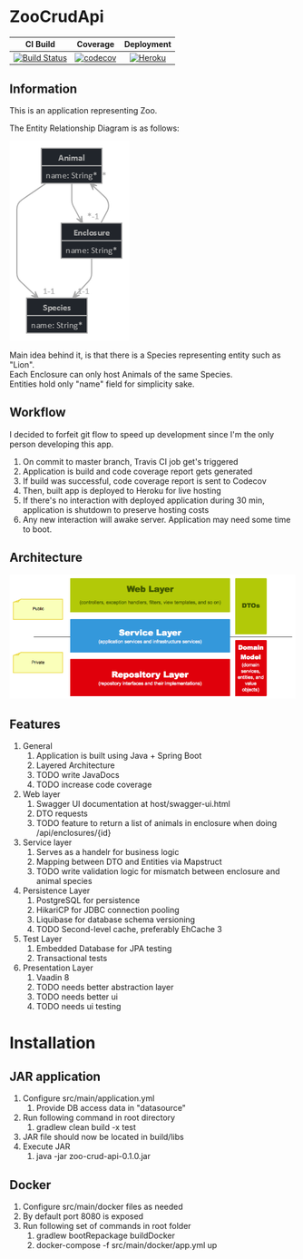 # ZooCrudApi

| CI Build           | Coverage           | Deployment           |
|:-------------:|:-------------:|:-------------:|
[![Build Status](https://travis-ci.org/patrykkrawczyk/ZooCrudApi.svg?branch=master)](https://travis-ci.org/patrykkrawczyk/ZooCrudApi) | [![codecov](https://codecov.io/gh/patrykkrawczyk/ZooCrudApi/branch/master/graph/badge.svg)](https://codecov.io/gh/patrykkrawczyk/ZooCrudApi/branch/master) | [![Heroku](http://heroku-badge.herokuapp.com/?app=zoo-crud-api&style=flat&svg=1&root=health)](https://zoo-crud-api.herokuapp.com/) | 

## Information
This is an application representing Zoo.

The Entity Relationship Diagram is as follows:

![Entity Relationship Diagram](https://github.com/capybaracreations/ZooCrudApi/blob/master/documentation/ERD.png)

Main idea behind it, is that there is a Species representing entity such as "Lion".<br>
Each Enclosure can only host Animals of the same Species.<br>
Entities hold only "name" field for simplicity sake.

## Workflow
I decided to forfeit git flow to speed up development since I'm the only person developing this app.
1. On commit to master branch, Travis CI job get's triggered
2. Application is build and code coverage report gets generated
3. If build was successful, code coverage report is sent to Codecov
4. Then, built app is deployed to Heroku for live hosting
5. If there's no interaction with deployed application during 30 min, application is shutdown to preserve hosting costs
6. Any new interaction will awake server. Application may need some time to boot.

## Architecture
![Layered Architecture](https://github.com/capybaracreations/ZooCrudApi/blob/master/documentation/spring-web-app-architecture.png)

## Features
1. General
    1. Application is built using Java + Spring Boot
    2. Layered Architecture
    3. TODO write JavaDocs
    4. TODO increase code coverage
2. Web layer
    1. Swagger UI documentation at host/swagger-ui.html
    2. DTO requests
    2. TODO feature to return a list of animals in enclosure when doing /api/enclosures/{id}
3. Service layer
    1. Serves as a handelr for business logic
    2. Mapping between DTO and Entities via Mapstruct
    3. TODO write validation logic for mismatch between enclosure and animal species
4. Persistence Layer
    1. PostgreSQL for persistence
    2. HikariCP for JDBC connection pooling
    3. Liquibase for database schema versioning
    4. TODO Second-level cache, preferably EhCache 3
5. Test Layer
    1. Embedded Database for JPA testing
    2. Transactional tests
6. Presentation Layer
    1. Vaadin 8
    2. TODO needs better abstraction layer
    3. TODO needs better ui
    4. TODO needs ui testing

# Installation
## JAR application
1. Configure src/main/application.yml
    1. Provide DB access data in "datasource"
2. Run following command in root directory
    1. gradlew clean build -x test
3. JAR file should now be located in build/libs
4. Execute JAR
    1. java -jar zoo-crud-api-0.1.0.jar
## Docker
1. Configure src/main/docker files as needed
2. By default port 8080 is exposed
3. Run following set of commands in root folder
    1. gradlew bootRepackage buildDocker
    2. docker-compose -f src/main/docker/app.yml up

